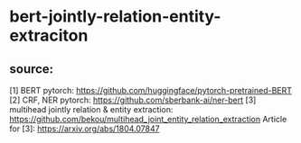 # bert-jointly-relation-entity-extraciton

## source: 
   [1] BERT pytorch: https://github.com/huggingface/pytorch-pretrained-BERT
   [2] CRF, NER pytorch: https://github.com/sberbank-ai/ner-bert
   [3] multihead jointly relation & entity extraction: https://github.com/bekou/multihead_joint_entity_relation_extraction
   Article for [3]: https://arxiv.org/abs/1804.07847 
